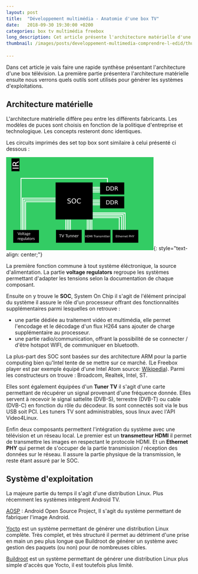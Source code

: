 ```yaml
---
layout: post
title:  "Développement multimédia - Anatomie d'une box TV"
date:   2018-09-30 19:30:00 +0200
categories: box tv multimédia freebox
long_description: Cet article présente l'architecture matérielle d'une box télévision, nous verrons également les utilitaires qui sont utilisés pour générer une distribution.
thumbnail: /images/posts/developpement-multimedia-comprendre-l-edid/thumbnail.png

---
```


Dans cet article je vais faire une rapide synthèse présentant l'architecture d'une box télévision. La première partie présentera l'architecture matérielle ensuite nous verrons quels outils sont utilisés pour générer les systèmes d'exploitations.

## Architecture matérielle

L'architecture matérielle diffère peu entre les différents fabricants. Les modèles de puces sont choisis en fonction de la politique d'entreprise et technologique. Les concepts resteront donc identiques.

Les circuits imprimés des set top box sont similaire à celui présenté ci dessous :   

![](/images/posts/developpement-multimedia-anatomie-box-tv/board.png){: style="text-align: center;"}

La première fonction commune à tout système éléctronique, la source d'alimentation. La partie **voltage regulators** regroupe les systèmes permettant d'adapter les tensions selon la documentation de chaque composant.

Ensuite on y trouve le **SOC**, System On Chip il s'agit de l'élément principal du système il assure le rôle d'un processeur offrant des fonctionnalités supplémentaires parmi lesquelles on retrouve :
- une partie dédiée au traitement vidéo et multimédia, elle permet l'encodage et le décodage d'un flux H264 sans ajouter de charge supplémentaire au processeur.
- une partie radio/communication, offrant la possibilité de se connecter / d'être hotspot WIFI, de communiquer en bluetooth.

La plus-part des SOC sont basées sur des architecture ARM pour la partie computing bien qu'Intel tente de se mettre sur ce marché. (Le Freebox player est par exemple équipé d'une Intel Atom source: [Wikipedia](https://fr.wikipedia.org/wiki/Freebox)). Parmi les constructeurs on trouve : Broadcom, Realtek, Intel, ST.

Elles sont également équipées d'un **Tuner TV** il s'agit d'une carte permettant de récupérer un signal provenant d'une fréquence donnée. Elles servent à recevoir le signal sattelite (DVB-S), terrestre (DVB-T) ou cable (DVB-C) en fonction du rôle du décodeur. Ils sont connectés soit via le bus USB soit PCI. Les tuners TV sont administrables, sous linux avec l'API Video4Linux.

Enfin deux composants permettent l'intégration du système avec une télévision et un réseau local. Le premier est un **transmetteur HDMI** il permet de transmettre les images en respectant le protocole HDMI. Et un **Ethernet PHY** qui permet de s'occuper de la partie transmission / réception des données sur le réseau. Il assure la partie physique de la transmission, le reste étant assuré par le SOC.

## Système d'exploitation

La majeure partie du temps il s'agit d'une distribution Linux. Plus récemment les systèmes intègrent Android TV.

[AOSP](https://source.android.com/) : Android Open Source Project, Il s'agit du système permettant de fabriquer l'image Android.

[Yocto](https://www.yoctoproject.org/) est un système permettant de générer une distribution Linux complète. Très complet, et très structuré il permet au détriment d'une prise en main un peu plus longue que Buildroot de générer un système avec gestion des paquets (ou non) pour de nombreuses cibles.

[Buildroot](https://www.buildroot.org/)  est un système permettant de générer une distribution Linux  plus simple d'accès que Yocto, il est toutefois plus limité.  
